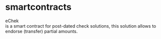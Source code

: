 # smartcontracts

eChek<br />
is a smart contract for post-dated check solutions, this solution allows to endorse (transfer) partial amounts. 
